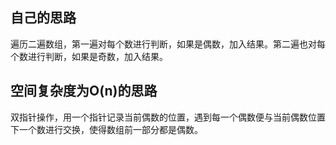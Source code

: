## 自己的思路
遍历二遍数组，第一遍对每个数进行判断，如果是偶数，加入结果。第二遍也对每个数进行判断，如果是奇数，加入结果。

## 空间复杂度为O(n)的思路
双指针操作，用一个指针记录当前偶数的位置，遇到每一个偶数便与当前偶数位置下一个数进行交换，使得数组前一部分都是偶数。